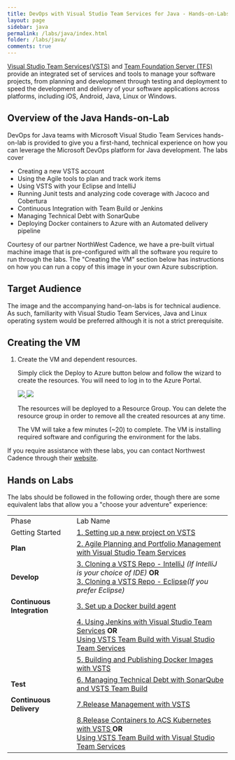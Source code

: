 ```yaml
---
title: DevOps with Visual Studio Team Services for Java - Hands-on-Labs 
layout: page
sidebar: java
permalink: /labs/java/index.html
folder: /labs/java/
comments: true
---
```


[Visual Studio Team Services(VSTS)](https://www.visualstudio.com/products/visual-studio-team-services-vs) and [Team Foundation Server (TFS)](https://www.visualstudio.com/tfs/) provide an integrated set of services and tools to manage your software projects, from planning and development through testing and deployment to speed the development and delivery of your software applications across platforms, including iOS, Android, Java, Linux or Windows. 

## Overview  of the Java Hands-on-Lab

DevOps for Java teams with Microsoft Visual Studio Team Services hands-on-lab is provided to give you a first-hand, technical experience on how you can leverage the Microsoft DevOps platform for Java development. The labs cover 
  * Creating a new VSTS account
  * Using the Agile  tools to plan and track work items  
  * Using VSTS with your Eclipse and IntelliJ
  * Running Junit tests and analyzing code coverage with Jacoco and Cobertura
  * Continuous Integration with Team Build or Jenkins
  * Managing Technical Debt with SonarQube 
  * Deploying Docker containers to Azure with an Automated delivery pipeline 

Courtesy of our partner NorthWest Cadence, we have a pre-built virtual machine image that is pre-configured with all the software you require to run through the labs. The "Creating the VM" section below has instructions on how you can run a copy of this image in your own Azure subscription.

## Target Audience

The image and the accompanying hand-on-labs is for technical audience. As such, familiarity with Visual Studio Team Services, Java and Linux operating system would be preferred although it is not a strict prerequisite.

## Creating the VM

1. Create the VM and dependent resources.
    
    Simply click the Deploy to Azure button below and follow the wizard to create the resources. You will need to log in to the Azure Portal.
                                                                     
	<a href="https://portal.azure.com/#create/Microsoft.Template/uri/https%3A%2F%2Fraw.githubusercontent.com%2Fnwcadence%2Fjava-dev-vsts%2Fmaster%2Fenv%2FJavaDevVSTS.json" target="_blank">
		<img src="http://azuredeploy.net/deploybutton.png"/>
	</a>
	<a href="http://armviz.io/#/?load=https%3A%2F%2Fraw.githubusercontent.com%2Fnwcadence%2Fjava-dev-vsts%2Fmaster%2Fenv%2FJavaDevVSTS.json" target="_blank">
		<img src="http://armviz.io/visualizebutton.png"/>
	</a>

    The resources will be deployed to a Resource Group. You can delete the resource group in order to remove all the created resources at any time.

	The VM will take a few minutes (~20) to complete. The VM is installing required software and configuring the environment for the labs.

If you require assistance with these labs, you can contact Northwest Cadence through their [website](http://nwcadence.com).

## Hands on Labs

The labs should be followed in the following order, though there are some equivalent labs that allow you a "choose your adventure" experience:

<table>
<tr>
<td>Phase</td>
<td>Lab Name</td>
</tr>
<tr>
<td>Getting Started</td>
<td><a href="creatingvstsaccount.html">1. Setting up a new project on VSTS</a></td>
</tr>
<tr>
<td><b>Plan</b></td><td><a href="agile.html">2. Agile Planning and Portfolio Management with Visual Studio Team Services </a></td>
</tr>
<tr><td><b>Develop</b></td><td><a href="intellij.html">3. Cloning a VSTS Repo - IntelliJ</a> <i>(If IntelliJ is your choice of IDE)</i> <b>OR</b><br /><a href="intellij.html">3. Cloning a VSTS Repo - Eclipse</a><i>(If you prefer Eclipse)</i></td>
</tr>
<tr rowspan="3">
<td> <b>Continuous Integration</b></td><td><a href="vstsbuildagent.html">3. Set up a Docker build agent</a></td></tr>
<tr> <td></td><td> <a href="mavenjenkins.html">4. Using Jenkins with Visual Studio Team Services</a> <b>OR</b><br /> <a href="mavenvsts.html">Using VSTS Team Build with Visual Studio Team Services</a></td></tr>
<tr><td></td> <td> <a href="vstsbuildagent.html">5. Building and Publishing Docker Images with VSTS</a></td></tr>
<td><b>Test</b></td><td><a href="techdebt.html">6. Managing Technical Debt with SonarQube and VSTS Team Build </a></td>
<tr rowspan="2">
<td> <b>Continuous Delivery</b></td><td><a href="vstsbuildagent.html">7.Release Management with VSTS</a></td>
<tr> <td></td><td> <a href="mavenjenkins.html">8.Release Containers to ACS Kubernetes with VSTS </a> <b>OR</b><br /> <a href="mavenvsts.html">Using VSTS Team Build with Visual Studio Team Services</a></td></tr></table>
